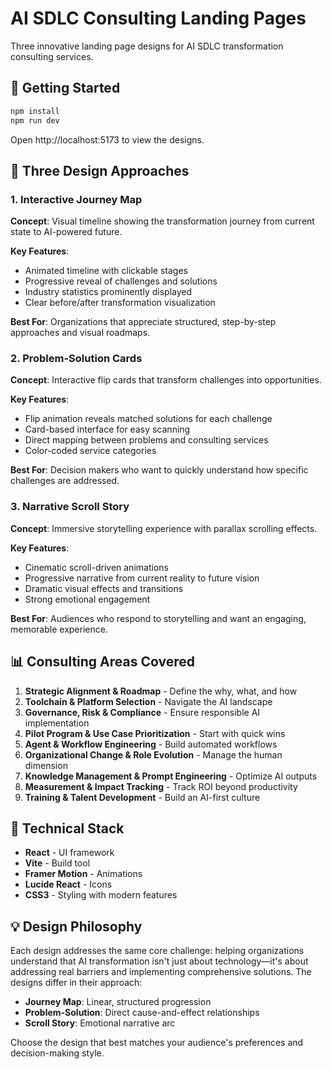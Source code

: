 # AI SDLC Consulting Landing Pages

Three innovative landing page designs for AI SDLC transformation consulting services.

## 🚀 Getting Started

```bash
npm install
npm run dev
```

Open http://localhost:5173 to view the designs.

## 🎨 Three Design Approaches

### 1. Interactive Journey Map
**Concept**: Visual timeline showing the transformation journey from current state to AI-powered future.

**Key Features**:
- Animated timeline with clickable stages
- Progressive reveal of challenges and solutions
- Industry statistics prominently displayed
- Clear before/after transformation visualization

**Best For**: Organizations that appreciate structured, step-by-step approaches and visual roadmaps.

### 2. Problem-Solution Cards
**Concept**: Interactive flip cards that transform challenges into opportunities.

**Key Features**:
- Flip animation reveals matched solutions for each challenge
- Card-based interface for easy scanning
- Direct mapping between problems and consulting services
- Color-coded service categories

**Best For**: Decision makers who want to quickly understand how specific challenges are addressed.

### 3. Narrative Scroll Story
**Concept**: Immersive storytelling experience with parallax scrolling effects.

**Key Features**:
- Cinematic scroll-driven animations
- Progressive narrative from current reality to future vision
- Dramatic visual effects and transitions
- Strong emotional engagement

**Best For**: Audiences who respond to storytelling and want an engaging, memorable experience.

## 📊 Consulting Areas Covered

1. **Strategic Alignment & Roadmap** - Define the why, what, and how
2. **Toolchain & Platform Selection** - Navigate the AI landscape
3. **Governance, Risk & Compliance** - Ensure responsible AI implementation
4. **Pilot Program & Use Case Prioritization** - Start with quick wins
5. **Agent & Workflow Engineering** - Build automated workflows
6. **Organizational Change & Role Evolution** - Manage the human dimension
7. **Knowledge Management & Prompt Engineering** - Optimize AI outputs
8. **Measurement & Impact Tracking** - Track ROI beyond productivity
9. **Training & Talent Development** - Build an AI-first culture

## 🔧 Technical Stack

- **React** - UI framework
- **Vite** - Build tool
- **Framer Motion** - Animations
- **Lucide React** - Icons
- **CSS3** - Styling with modern features

## 💡 Design Philosophy

Each design addresses the same core challenge: helping organizations understand that AI transformation isn't just about technology—it's about addressing real barriers and implementing comprehensive solutions. The designs differ in their approach:

- **Journey Map**: Linear, structured progression
- **Problem-Solution**: Direct cause-and-effect relationships
- **Scroll Story**: Emotional narrative arc

Choose the design that best matches your audience's preferences and decision-making style.
